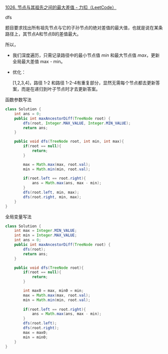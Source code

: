 [1026. 节点与其祖先之间的最大差值 - 力扣（LeetCode）](https://leetcode.cn/problems/maximum-difference-between-node-and-ancestor/description/)

dfs



题目要求找出所有祖先节点与它的子孙节点的绝对差值的最大值，也就是说在某条路径上，其节点A和节点B的差值最大。

所以，

- 我们深度遍历，只需记录路径中的最小节点值 *min* 和最大节点值 *max*，更新全局最大差值 max - min。

- 优化：

  [1,2,3,4]，路径 1-2 和路径 1-2-4有重复部分，显然无需每个节点都去更新答案，而是在递归到叶子节点时才去更新答案。



函数参数写法

```java
class Solution {
    int ans = 0;
    public int maxAncestorDiff(TreeNode root) {
        dfs(root, Integer.MAX_VALUE, Integer.MIN_VALUE);
        return ans;
    }

    public void dfs(TreeNode root, int min, int max){
        if(root == null){
            return;
        }

        max = Math.max(max, root.val);
        min = Math.min(min, root.val);
        
        if(root.left == root.right){
            ans = Math.max(ans, max - min);
        }
        dfs(root.left, min, max);
        dfs(root.right, min, max);
    }
}
```



全局变量写法

```java
class Solution {
    int max = Integer.MIN_VALUE;
    int min = Integer.MAX_VALUE;
    int ans = 0;
    public int maxAncestorDiff(TreeNode root) {
        dfs(root);
        return ans;
    }

    public void dfs(TreeNode root){
        if(root == null){
            return;
        }

        int max0 = max, min0 = min;
        max = Math.max(max, root.val);
        min = Math.min(min, root.val);
        
        if(root.left == root.right){
            ans = Math.max(ans, max - min);
        }
        dfs(root.left);
        dfs(root.right);
        max = max0;
        min = min0;
    }
}
```

